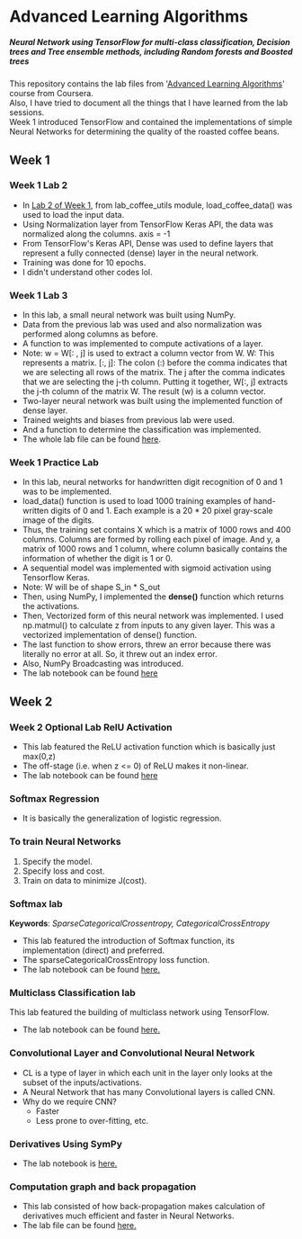 # Advanced Learning Algorithms
##### Neural Network using TensorFlow for multi-class classification,  Decision trees and Tree ensemble methods, including Random forests and Boosted trees
This repository contains the lab files from '[Advanced Learning Algorithms](https://www.coursera.org/learn/advanced-learning-algorithms)' course from Coursera.\
Also, I have tried to document all the things that I have learned from the lab sessions.\
Week 1 introduced TensorFlow and contained the implementations of simple Neural Networks for determining the quality of the roasted coffee beans.
## Week 1
### Week 1 Lab 2
  - In [Lab 2 of Week 1](/Week_1/C2_W1_Lab02_CoffeeRoasting_TF.ipynb), from lab_coffee_utils module, load_coffee_data() was used to load the input data.
  - Using Normalization layer from TensorFlow Keras API, the data was normalized along the columns. axis = -1
  - From TensorFlow's Keras API, Dense was used to define layers that represent a fully connected (dense) layer in the neural network. 
  - Training was done for 10 epochs.
  - I didn't understand other codes lol.
### Week 1 Lab 3
  - In this lab, a small neural network was built using NumPy.
  - Data from the previous lab was used and also normalization was performed along columns as before.
  - A function to was implemented to compute activations of a layer.
  - Note: w = W[: , j] is used to extract a column vector from W. W: This represents a matrix.
[:, j]: The colon (:) before the comma indicates that we are selecting all rows of the matrix. The j after the comma indicates that we are selecting the j-th column.
Putting it together, W[:, j] extracts the j-th column of the matrix W. The result (w) is a column vector.
  - Two-layer neural network was built using the implemented function of dense layer.
  - Trained weights and biases from previous lab were used.
  - And a function to determine the classification was implemented. 
  - The whole lab file can be found [here](/Week_1/C2_W1_Lab03_CoffeeRoasting_Numpy.ipynb).
### Week 1 Practice Lab
  - In this lab, neural networks for handwritten digit recognition of 0 and 1 was to be implemented.
  - load_data() function is used to load 1000 training examples of hand-written digits of 0 and 1. Each example is a 20 * 20 pixel gray-scale image of the digits.
  - Thus, the training set contains X which is a matrix of 1000 rows and 400 columns. Columns are formed by rolling each pixel of image. And y, a matrix of 1000 rows and 1 column, where column basically contains the information of whether the digit is 1 or 0.
  - A sequential model was implemented with sigmoid activation using Tensorflow Keras.
  - Note: W will be of shape S_in * S_out
  - Then, using NumPy, I implemented the **dense()** function which returns the activations.
  - Then, Vectorized form of this neural network was implemented. I used np.matmul() to calculate z from inputs to any given layer. This was a vectorized implementation of dense() function.
  - The last function to show errors, threw an error because there was literally no error at all. So, it threw out an index error.
  - Also, NumPy Broadcasting was introduced.
  - The lab notebook can be found [here](/Week_1/C2_W1_Assignment.ipynb)

## Week 2
### Week 2 Optional Lab RelU Activation
- This lab featured the ReLU activation function which is basically just max(0,z)
- The off-stage (i.e. when z <= 0) of ReLU makes it non-linear.
- The lab notebook can be found [here](/Week_2/C2_W2_Relu.ipynb)

### Softmax Regression
- It is basically the generalization of logistic regression.

### To train Neural Networks
1. Specify the model. 
2. Specify loss and cost. 
3. Train on data to minimize J(cost).

### Softmax lab
**Keywords**: *SparseCategoricalCrossentropy,* *CategoricalCrossEntropy*
- This lab featured the introduction of Softmax function, its implementation (direct) and preferred.
- The sparseCategoricalCrossEntropy loss function.
- The lab notebook can be found [here.](/Week_2/C2_W2_SoftMax.ipynb)

### Multiclass Classification lab
This lab featured the building of multiclass network using TensorFlow.
- The lab notebook can be found [here.](/Week_2/C2_W2_Multiclass_TF.ipynb)
### Convolutional Layer and Convolutional Neural Network
- CL is a type of layer in which each unit in the layer only looks at the subset of the inputs/activations.
- A Neural Network that has many Convolutional layers is called CNN.
- Why do we require CNN?
    - Faster
    - Less prone to over-fitting, etc.
### Derivatives Using SymPy
- The lab notebook is [here.](/Week_2/C2_W2_Derivatives.ipynb)
### Computation graph and back propagation
- This lab consisted of how back-propagation makes calculation of derivatives much efficient and faster in Neural Networks.
- The lab file can be found [here.](/Week_2/C2_W2_Backprop.ipynb)


